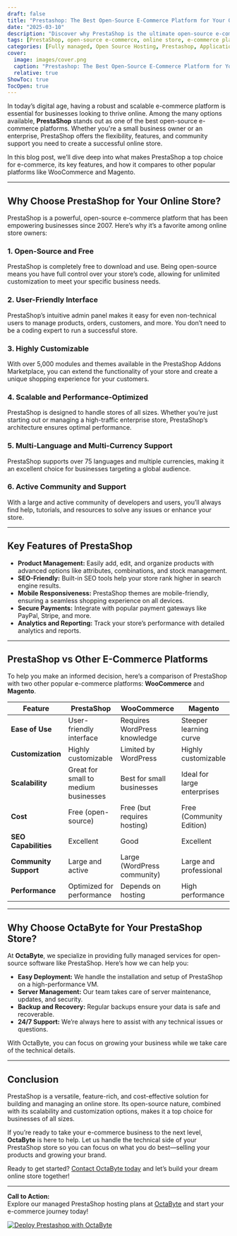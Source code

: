 ```yaml
---
draft: false
title: "Prestashop: The Best Open-Source E-Commerce Platform for Your Online Store"
date: "2025-03-10"
description: "Discover why PrestaShop is the ultimate open-source e-commerce platform for building and managing your online store. Learn about its features, benefits, and how it compares to other popular e-commerce solutions."
tags: [PrestaShop, open-source e-commerce, online store, e-commerce platform, PrestaShop vs WooCommerce, PrestaShop vs Magento, managed e-commerce solutions, OctaByte]
categories: [Fully managed, Open Source Hosting, Prestashop, Applications, E Commerce]
cover:
  image: images/cover.png
  caption: "Prestashop: The Best Open-Source E-Commerce Platform for Your Online Store"
  relative: true
ShowToc: true
TocOpen: true
---
```



In today’s digital age, having a robust and scalable e-commerce platform is essential for businesses looking to thrive online. Among the many options available, **PrestaShop** stands out as one of the best open-source e-commerce platforms. Whether you're a small business owner or an enterprise, PrestaShop offers the flexibility, features, and community support you need to create a successful online store.

In this blog post, we’ll dive deep into what makes PrestaShop a top choice for e-commerce, its key features, and how it compares to other popular platforms like WooCommerce and Magento.

---

## Why Choose PrestaShop for Your Online Store?

PrestaShop is a powerful, open-source e-commerce platform that has been empowering businesses since 2007. Here’s why it’s a favorite among online store owners:

### 1. **Open-Source and Free**
PrestaShop is completely free to download and use. Being open-source means you have full control over your store’s code, allowing for unlimited customization to meet your specific business needs.

### 2. **User-Friendly Interface**
PrestaShop’s intuitive admin panel makes it easy for even non-technical users to manage products, orders, customers, and more. You don’t need to be a coding expert to run a successful store.

### 3. **Highly Customizable**
With over 5,000 modules and themes available in the PrestaShop Addons Marketplace, you can extend the functionality of your store and create a unique shopping experience for your customers.

### 4. **Scalable and Performance-Optimized**
PrestaShop is designed to handle stores of all sizes. Whether you’re just starting out or managing a high-traffic enterprise store, PrestaShop’s architecture ensures optimal performance.

### 5. **Multi-Language and Multi-Currency Support**
PrestaShop supports over 75 languages and multiple currencies, making it an excellent choice for businesses targeting a global audience.

### 6. **Active Community and Support**
With a large and active community of developers and users, you’ll always find help, tutorials, and resources to solve any issues or enhance your store.

---

## Key Features of PrestaShop

- **Product Management:** Easily add, edit, and organize products with advanced options like attributes, combinations, and stock management.
- **SEO-Friendly:** Built-in SEO tools help your store rank higher in search engine results.
- **Mobile Responsiveness:** PrestaShop themes are mobile-friendly, ensuring a seamless shopping experience on all devices.
- **Secure Payments:** Integrate with popular payment gateways like PayPal, Stripe, and more.
- **Analytics and Reporting:** Track your store’s performance with detailed analytics and reports.

---

## PrestaShop vs Other E-Commerce Platforms

To help you make an informed decision, here’s a comparison of PrestaShop with two other popular e-commerce platforms: **WooCommerce** and **Magento**.

| Feature                | PrestaShop               | WooCommerce               | Magento                   |
|------------------------|--------------------------|---------------------------|---------------------------|
| **Ease of Use**         | User-friendly interface  | Requires WordPress knowledge | Steeper learning curve    |
| **Customization**       | Highly customizable      | Limited by WordPress      | Highly customizable       |
| **Scalability**         | Great for small to medium businesses | Best for small businesses | Ideal for large enterprises |
| **Cost**                | Free (open-source)       | Free (but requires hosting) | Free (Community Edition)  |
| **SEO Capabilities**    | Excellent                | Good                      | Excellent                 |
| **Community Support**   | Large and active         | Large (WordPress community) | Large and professional    |
| **Performance**         | Optimized for performance | Depends on hosting        | High performance          |

---

## Why Choose OctaByte for Your PrestaShop Store?

At **OctaByte**, we specialize in providing fully managed services for open-source software like PrestaShop. Here’s how we can help you:

- **Easy Deployment:** We handle the installation and setup of PrestaShop on a high-performance VM.
- **Server Management:** Our team takes care of server maintenance, updates, and security.
- **Backup and Recovery:** Regular backups ensure your data is safe and recoverable.
- **24/7 Support:** We’re always here to assist with any technical issues or questions.

With OctaByte, you can focus on growing your business while we take care of the technical details.

---

## Conclusion

PrestaShop is a versatile, feature-rich, and cost-effective solution for building and managing an online store. Its open-source nature, combined with its scalability and customization options, makes it a top choice for businesses of all sizes.

If you’re ready to take your e-commerce business to the next level, **OctaByte** is here to help. Let us handle the technical side of your PrestaShop store so you can focus on what you do best—selling your products and growing your brand.

Ready to get started? [Contact OctaByte today](https://octabyte.io) and let’s build your dream online store together!

---

**Call to Action:**  
Explore our managed PrestaShop hosting plans at [OctaByte](https://octabyte.io) and start your e-commerce journey today!

[![Deploy Prestashop with OctaByte](/images/deploy-on-octabyte.png)](https://octabyte.io/fully-managed-open-source-services/applications/e-commerce/prestashop)